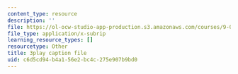 ```yaml
---
content_type: resource
description: ''
file: https://ol-ocw-studio-app-production.s3.amazonaws.com/courses/9-00sc-introduction-to-psychology-fall-2011/c6d5cd94b4a156e2bc4c275e907b9bd0_Qw4SkvZ03cc.vtt
file_type: application/x-subrip
learning_resource_types: []
resourcetype: Other
title: 3play caption file
uid: c6d5cd94-b4a1-56e2-bc4c-275e907b9bd0
---
```


